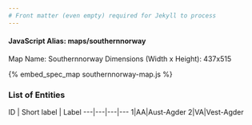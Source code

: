 ```yaml
---
# Front matter (even empty) required for Jekyll to process
---
```


#### JavaScript Alias: maps/southernnorway

Map Name: Southernnorway
Dimensions (Width x Height): 437x515



{% embed_spec_map southernnorway-map.js %}

### List of Entities

ID | Short label | Label
---|---|---|---
1|AA|Aust-Agder
2|VA|Vest-Agder

